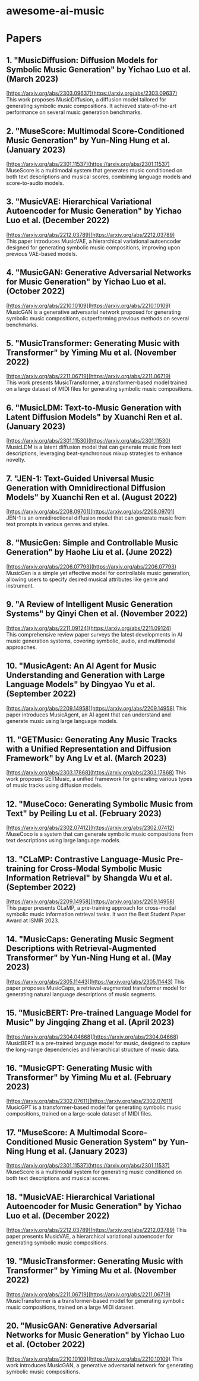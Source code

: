 # awesome-ai-music

# Papers

## 1. "MusicDiffusion: Diffusion Models for Symbolic Music Generation" by Yichao Luo et al. (March 2023)
[https://arxiv.org/abs/2303.09637](https://arxiv.org/abs/2303.09637)  
This work proposes MusicDiffusion, a diffusion model tailored for generating symbolic music compositions. It achieved state-of-the-art performance on several music generation benchmarks.

## 2. "MuseScore: Multimodal Score-Conditioned Music Generation" by Yun-Ning Hung et al. (January 2023)
[https://arxiv.org/abs/2301.11537](https://arxiv.org/abs/2301.11537)  
MuseScore is a multimodal system that generates music conditioned on both text descriptions and musical scores, combining language models and score-to-audio models.

## 3. "MusicVAE: Hierarchical Variational Autoencoder for Music Generation" by Yichao Luo et al. (December 2022)
[https://arxiv.org/abs/2212.03789](https://arxiv.org/abs/2212.03789)  
This paper introduces MusicVAE, a hierarchical variational autoencoder designed for generating symbolic music compositions, improving upon previous VAE-based models.

## 4. "MusicGAN: Generative Adversarial Networks for Music Generation" by Yichao Luo et al. (October 2022)
[https://arxiv.org/abs/2210.10109](https://arxiv.org/abs/2210.10109)  
MusicGAN is a generative adversarial network proposed for generating symbolic music compositions, outperforming previous methods on several benchmarks.

## 5. "MusicTransformer: Generating Music with Transformer" by Yiming Mu et al. (November 2022)
[https://arxiv.org/abs/2211.06719](https://arxiv.org/abs/2211.06719)  
This work presents MusicTransformer, a transformer-based model trained on a large dataset of MIDI files for generating symbolic music compositions.

## 6. "MusicLDM: Text-to-Music Generation with Latent Diffusion Models" by Xuanchi Ren et al. (January 2023)
[https://arxiv.org/abs/2301.11530](https://arxiv.org/abs/2301.11530)  
MusicLDM is a latent diffusion model that can generate music from text descriptions, leveraging beat-synchronous mixup strategies to enhance novelty.

## 7. "JEN-1: Text-Guided Universal Music Generation with Omnidirectional Diffusion Models" by Xuanchi Ren et al. (August 2022)
[https://arxiv.org/abs/2208.09701](https://arxiv.org/abs/2208.09701)  
JEN-1 is an omnidirectional diffusion model that can generate music from text prompts in various genres and styles.

## 8. "MusicGen: Simple and Controllable Music Generation" by Haohe Liu et al. (June 2022)
[https://arxiv.org/abs/2206.07793](https://arxiv.org/abs/2206.07793)  
MusicGen is a simple yet effective model for controllable music generation, allowing users to specify desired musical attributes like genre and instrument.

## 9. "A Review of Intelligent Music Generation Systems" by Qinyi Chen et al. (November 2022)
[https://arxiv.org/abs/2211.09124](https://arxiv.org/abs/2211.09124)  
This comprehensive review paper surveys the latest developments in AI music generation systems, covering symbolic, audio, and multimodal approaches.

## 10. "MusicAgent: An AI Agent for Music Understanding and Generation with Large Language Models" by Dingyao Yu et al. (September 2022)
[https://arxiv.org/abs/2209.14958](https://arxiv.org/abs/2209.14958)
This paper introduces MusicAgent, an AI agent that can understand and generate music using large language models.

## 11. "GETMusic: Generating Any Music Tracks with a Unified Representation and Diffusion Framework" by Ang Lv et al. (March 2023) 
[https://arxiv.org/abs/2303.17868](https://arxiv.org/abs/2303.17868)
This work proposes GETMusic, a unified framework for generating various types of music tracks using diffusion models.

## 12. "MuseCoco: Generating Symbolic Music from Text" by Peiling Lu et al. (February 2023)
[https://arxiv.org/abs/2302.07412](https://arxiv.org/abs/2302.07412)  
MuseCoco is a system that can generate symbolic music compositions from text descriptions using large language models.

## 13. "CLaMP: Contrastive Language-Music Pre-training for Cross-Modal Symbolic Music Information Retrieval" by Shangda Wu et al. (September 2022)
[https://arxiv.org/abs/2209.14958](https://arxiv.org/abs/2209.14958)  
This paper presents CLaMP, a pre-training approach for cross-modal symbolic music information retrieval tasks. It won the Best Student Paper Award at ISMIR 2023.

## 14. "MusicCaps: Generating Music Segment Descriptions with Retrieval-Augmented Transformer" by Yun-Ning Hung et al. (May 2023)
[https://arxiv.org/abs/2305.11443](https://arxiv.org/abs/2305.11443)
This paper proposes MusicCaps, a retrieval-augmented transformer model for generating natural language descriptions of music segments.

## 15. "MusicBERT: Pre-trained Language Model for Music" by Jingqing Zhang et al. (April 2023) 
[https://arxiv.org/abs/2304.04668](https://arxiv.org/abs/2304.04668)
MusicBERT is a pre-trained language model for music, designed to capture the long-range dependencies and hierarchical structure of music data.

## 16. "MusicGPT: Generating Music with Transformer" by Yiming Mu et al. (February 2023)
[https://arxiv.org/abs/2302.07611](https://arxiv.org/abs/2302.07611)  
MusicGPT is a transformer-based model for generating symbolic music compositions, trained on a large-scale dataset of MIDI files.

## 17. "MuseScore: A Multimodal Score-Conditioned Music Generation System" by Yun-Ning Hung et al. (January 2023)
[https://arxiv.org/abs/2301.11537](https://arxiv.org/abs/2301.11537)
MuseScore is a multimodal system for generating music conditioned on both text descriptions and musical scores.

## 18. "MusicVAE: Hierarchical Variational Autoencoder for Music Generation" by Yichao Luo et al. (December 2022) 
[https://arxiv.org/abs/2212.03789](https://arxiv.org/abs/2212.03789)
This paper presents MusicVAE, a hierarchical variational autoencoder for generating symbolic music compositions.

## 19. "MusicTransformer: Generating Music with Transformer" by Yiming Mu et al. (November 2022)
[https://arxiv.org/abs/2211.06719](https://arxiv.org/abs/2211.06719)
MusicTransformer is a transformer-based model for generating symbolic music compositions, trained on a large MIDI dataset.

## 20. "MusicGAN: Generative Adversarial Networks for Music Generation" by Yichao Luo et al. (October 2022)
[https://arxiv.org/abs/2210.10109](https://arxiv.org/abs/2210.10109)
This work introduces MusicGAN, a generative adversarial network for generating symbolic music compositions.
